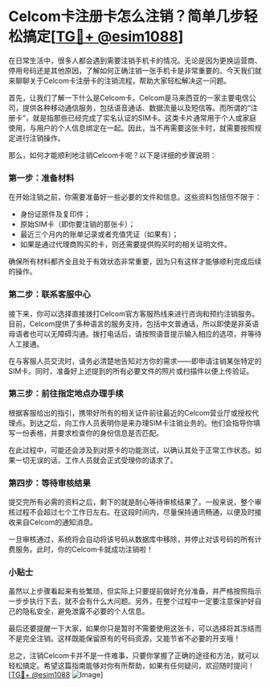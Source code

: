# Celcom卡注册卡怎么注销？简单几步轻松搞定[[TG💪+ @esim1088](https://t.me/s/esim1088)]

在日常生活中，很多人都会遇到需要注销手机卡的情况。无论是因为更换运营商、停用号码还是其他原因，了解如何正确注销一张手机卡是非常重要的。今天我们就来聊聊关于Celcom卡注册卡的注销流程，帮助大家轻松解决这一问题。

首先，让我们了解一下什么是Celcom卡。Celcom是马来西亚的一家主要电信公司，提供各种移动通信服务，包括语音通话、数据流量以及短信等。而所谓的“注册卡”，就是指那些已经完成了实名认证的SIM卡。这类卡片通常用于个人或家庭使用，与用户的个人信息绑定在一起。因此，当不再需要这张卡时，就需要按照规定进行注销操作。

那么，如何才能顺利地注销Celcom卡呢？以下是详细的步骤说明：

### 第一步：准备材料

在开始注销之前，你需要准备好一些必要的文件和信息。这些资料包括但不限于：
- 身份证原件及复印件；
- 原始SIM卡（即你要注销的那张卡）；
- 最近三个月内的账单记录或者充值凭证（如果有）；
- 如果是通过代理商购买的卡，则还需要提供购买时的相关证明文件。

确保所有材料都齐全且处于有效状态非常重要，因为只有这样才能够顺利完成后续的操作。

### 第二步：联系客服中心

接下来，你可以选择直接拨打Celcom官方客服热线来进行咨询和预约注销服务。目前，Celcom提供了多种语言的服务支持，包括中文普通话，所以即使是非英语母语者也可以无障碍沟通。拨打电话后，请按照语音提示输入相应的选项，并等待人工接通。

在与客服人员交流时，请务必清楚地告知对方你的需求——即申请注销某张特定的SIM卡。同时，准备好上述提到的所有必要文件的照片或扫描件以便上传验证。

### 第三步：前往指定地点办理手续

根据客服给出的指引，携带好所有的相关证件前往最近的Celcom营业厅或授权代理点。到达之后，向工作人员表明你是来办理SIM卡注销业务的。他们会指导你填写一份表格，并要求检查你的身份信息是否匹配。

在此过程中，可能还会涉及到对原卡的功能测试，以确认其处于正常工作状态。如果一切无误的话，工作人员就会正式受理你的请求了。

### 第四步：等待审核结果

提交完所有必需的资料之后，剩下的就是耐心等待审核结果了。一般来说，整个审核过程不会超过七个工作日左右。在这段时间内，尽量保持通讯畅通，以便及时接收来自Celcom的通知消息。

一旦审核通过，系统将会自动将该号码从数据库中移除，并停止对该号码的所有计费服务。此时，你的Celcom卡就成功注销啦！

### 小贴士

虽然以上步骤看起来有些繁琐，但实际上只要提前做好充分准备，并严格按照指示一步步执行下去，就不会有什么大问题。另外，在整个过程中一定要注意保护好自己的隐私安全，避免泄露不必要的个人信息。

最后还要提醒一下大家，如果你只是暂时不需要使用这张卡，可以选择将其冻结而不是完全注销。这样既能保留原有的号码资源，又能节省不必要的开支哦！

总之，注销Celcom卡并不是一件难事，只要你掌握了正确的途径和方法，就可以轻松搞定。希望这篇指南能够对你有所帮助，如果有任何疑问，欢迎随时提问！[[TG💪+ @esim1088](https://t.me/s/esim1088) ![Image](https://i.postimg.cc/4NQfJmqS/Snipaste-2025-05-13-00-14-12.png)]